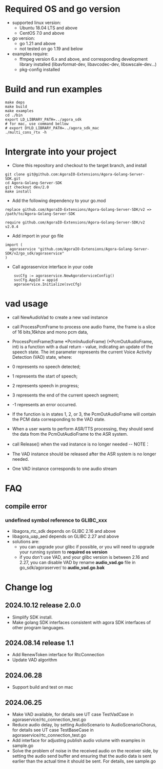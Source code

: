 # Required OS and go version
- supported linux version: 
  - Ubuntu 18.04 LTS and above
  - CentOS 7.0 and above
- go version:
  - go 1.21 and above
  - not tested on go 1.19 and below
- examples require:
  - ffmpeg version 6.x and above, and corresponding development library installed (libavformat-dev, libavcodec-dev, libswscale-dev...)
  - pkg-config installed

# Build and run examples
```
make deps
make build
make examples
cd ./bin
export LD_LIBRARY_PATH=../agora_sdk
# for mac, use command bellow
# export DYLD_LIBRARY_PATH=../agora_sdk_mac
./multi_cons_rtx -h
```

# Intergrate into your project
- Clone this repository and checkout to the target branch, and install
```
git clone git@github.com:AgoraIO-Extensions/Agora-Golang-Server-SDK.git
cd Agora-Golang-Server-SDK
git checkout dev/2.0
make install
```
- Add the following dependency to your go.mod
```
replace github.com/AgoraIO-Extensions/Agora-Golang-Server-SDK/v2 => /path/to/Agora-Golang-Server-SDK

require github.com/AgoraIO-Extensions/Agora-Golang-Server-SDK/v2 v2.0.4
```
- Add import in your go file
```
import (
  agoraservice "github.com/AgoraIO-Extensions/Agora-Golang-Server-SDK/v2/go_sdk/agoraservice"
)
```
- Call agoraservice interface in your code
```
	svcCfg := agoraservice.NewAgoraServiceConfig()
	svcCfg.AppId = appid
	agoraservice.Initialize(svcCfg)
```

# vad usage
- call NewAudioVad to create a new vad instance
- call ProcessPcmFrame to process one audio frame, the frame is a slice of 16 bits,16khze and mono pcm
data,
- ProcessPcmFrame(frame *PcmInAudioFrame) (*PcmOutAudioFrame, int) is a function with a dual return - value, indicating an update of the speech state. The int parameter represents the current Voice Activity Detection (VAD) state, where:

- 0 represents no speech detected;
- 1 represents the start of speech;
- 2 represents speech in progress;
- 3 represents the end of the current speech segment;
- -1 represents an error occurred.
- If the function is in states 1, 2, or 3, the PcmOutAudioFrame will contain the PCM data corresponding to the VAD state.

- When a user wants to perform ASR/TTS processing, they should send the data from the PcmOutAudioFrame to the ASR system.
- call Release() when the vad instance is no longer needed
-- NOTE： 
- The VAD instance should be released after the ASR system is no longer needed.
- One VAD instance corresponds to one audio stream

# FAQ
## compile error
### undefined symbol reference to GLIBC_xxx
- libagora_rtc_sdk depends on GLIBC 2.16 and above
- libagora_uap_aed depends on GLIBC 2.27 and above
- solutions are:
  - you can upgrade your glibc if possible, or you will need to upgrade your running system to **required os version**
  - if you don't use VAD, and your glibc version is between 2.16 and 2.27, you can disable VAD by rename **audio_vad.go** file in go_sdk/agoraserver/ to **audio_vad.go.bak**

# Change log
## 2024.10.12 release 2.0.0
- Simplify SDK install.
- Make golang SDK interfaces consistent with agora SDK interfaces of other program languages.
## 2024.08.14 release 1.1
- Add RenewToken interface for RtcConnection
- Update VAD algorithm
## 2024.06.28
- Support build and test on mac
## 2024.06.25
- Make VAD available, for details see UT case TestVadCase in agoraservice/rtc_connection_test.go
- Reduce audio delay, by setting AudioScenario to AudioScenarioChorus, for details see UT case TestBaseCase in agoraservice/rtc_connection_test.go
- Add interface for adjusting publish audio volume with examples in sample.go
- Solve the problem of noise in the received audio on the receiver side, by setting the audio send buffer and ensuring that the audio data is sent earlier than the actual time it should be sent. For details, see sample.go
